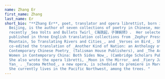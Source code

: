 ```yaml
---
name: Zhang Er
first_name: Zhang
last_name: Er
short_bio: "**Zhang Er**, poet, translator and opera librettist, born in
  Beijing, is the author of seven collections of poetry in Chinese, most
  recently _Sea Volts and Bullets Twirl_《海跳起，子弹婉转》.  Her selected poems were
  published in three English translation collections from _Zephyr Press, First
  Mountain, So Translating Rivers and Cities_, and _Verses on Bird_. She
  co-edited the translation of _Another Kind of Nation: an Anthology of
  Contemporary Chinese Poetry_ (Talisman House Publishers), and _The Art of
  Women in Contemporary China: Both Sides Now_, (Cambridge Scholars Publisher).
  She also wrote the opera libretti, _Moon in the Mirror_ and _Fiery Jade: Cai
  Yan_ . _Tacoma Method_, a new opera, is scheduled to premiere in March 2023.
  She currently lives in the Pacific Northwest, among the trees. "
---
```

